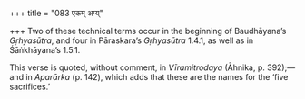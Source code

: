 +++
title = "083 एकम् अप्य्"

+++
Two of these technical terms occur in the beginning of Baudhāyana’s
*Gṛhyasūtra*, and four in Pāraskara’s *Gṛhyasūtra* 1.4.1, as well as in
Śāṅkhāyana’s 1.5.1.

This verse is quoted, without comment, in *Vīramitrodaya* (Āhnika, p.
392);—and in *Aparārka* (p. 142), which adds that these are the names
for the ‘five sacrifices.’


